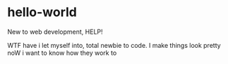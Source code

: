 # hello-world
New to web development, HELP!

WTF have i let myself into, total newbie to code. I make things look pretty noW i want to know how they work to
